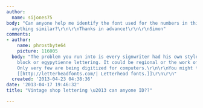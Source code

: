 ```yaml
---
author:
  name: sijones75
body: "Can anyone help me identify the font used for the numbers in this picture or
  anything similar?\r\n\r\nThanks in advance!\r\n\r\nSimon"
comments:
- author:
    name: phrostbyte64
    picture: 116005
  body: "The problem you run into is every signwriter had his own style of standard
    block or egypytienne lettering. It could be regional or the work of one artist.
    Only very few are being digitized for computers.\r\n\r\nYou might try these guys
    [[http://letterheadfonts.com/| Letterhead fonts.]]\r\n\r\n"
  created: '2013-04-23 04:38:36'
date: '2013-04-17 19:46:32'
title: "Vintage shop lettering \u2013 can anyone ID??"

---
```


